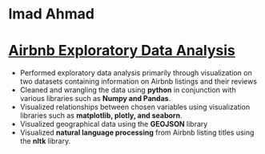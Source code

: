 # Imad Ahmad

# [Airbnb Exploratory Data Analysis](https://github.com/imadahmad97/EDA-of-Airbnb-Data)

* Performed exploratory data analysis primarily through visualization on two datasets containing information on Airbnb listings and their reviews 
* Cleaned and wrangling the data using **python** in conjunction with various libraries such as **Numpy and Pandas**. 
* Visualized relationships between chosen variables using visualization libraries such as **matplotlib, plotly, and seaborn**. 
* Visualized geographical data using the **GEOJSON** library 
* Visualized **natural language processing** from Airbnb listing titles using the **nltk** library.
